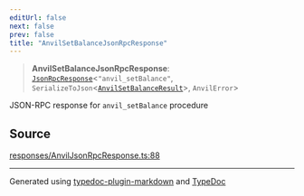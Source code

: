 ```yaml
---
editUrl: false
next: false
prev: false
title: "AnvilSetBalanceJsonRpcResponse"
---
```


> **AnvilSetBalanceJsonRpcResponse**: [`JsonRpcResponse`](/generated/type-aliases/jsonrpcresponse/)\<`"anvil_setBalance"`, `SerializeToJson`\<[`AnvilSetBalanceResult`](/generated/type-aliases/anvilsetbalanceresult/)\>, `AnvilError`\>

JSON-RPC response for `anvil_setBalance` procedure

## Source

[responses/AnvilJsonRpcResponse.ts:88](https://github.com/evmts/tevm-monorepo/blob/main/vm/api/src/responses/AnvilJsonRpcResponse.ts#L88)

***
Generated using [typedoc-plugin-markdown](https://www.npmjs.com/package/typedoc-plugin-markdown) and [TypeDoc](https://typedoc.org/)
